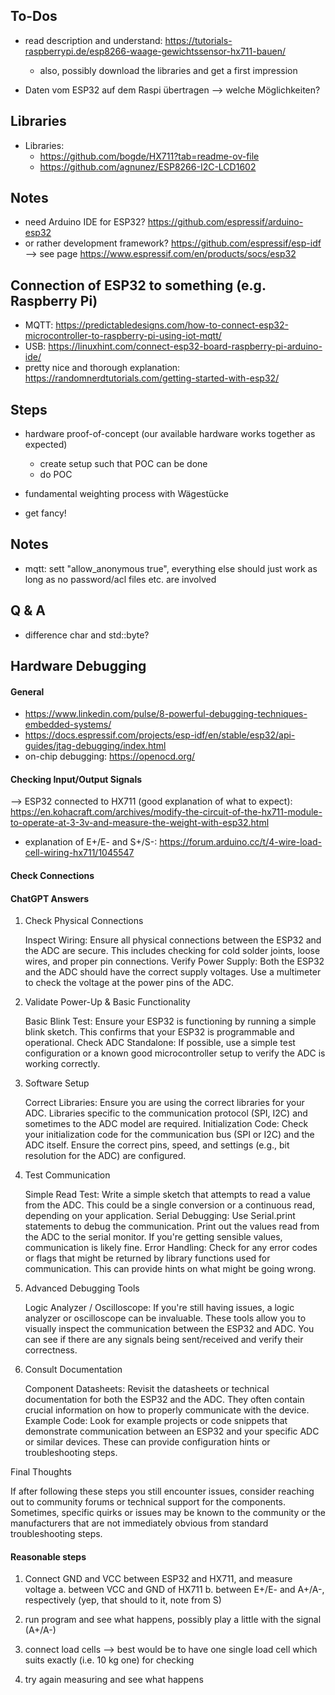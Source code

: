 ## To-Dos

- read description and understand: https://tutorials-raspberrypi.de/esp8266-waage-gewichtssensor-hx711-bauen/
  - also, possibly download the libraries and get a first impression

- Daten vom ESP32 auf dem Raspi übertragen --> welche Möglichkeiten?

## Libraries
- Libraries:
  - https://github.com/bogde/HX711?tab=readme-ov-file
  - https://github.com/agnunez/ESP8266-I2C-LCD1602

## Notes
- need Arduino IDE for ESP32? https://github.com/espressif/arduino-esp32
- or rather development framework? https://github.com/espressif/esp-idf
--> see page https://www.espressif.com/en/products/socs/esp32

## Connection of ESP32 to something (e.g. Raspberry Pi)

- MQTT: https://predictabledesigns.com/how-to-connect-esp32-microcontroller-to-raspberry-pi-using-iot-mqtt/
- USB: https://linuxhint.com/connect-esp32-board-raspberry-pi-arduino-ide/
- pretty nice and thorough explanation: https://randomnerdtutorials.com/getting-started-with-esp32/

## Steps

- hardware proof-of-concept (our available hardware works together as
expected)
  - create setup such that POC can be done
  - do POC

- fundamental weighting process with Wägestücke

- get fancy!

## Notes

- mqtt: sett "allow_anonymous true", everything else should just work as long
as no password/acl files etc. are involved

## Q & A

- difference char and std::byte?

## Hardware Debugging

#### General
- https://www.linkedin.com/pulse/8-powerful-debugging-techniques-embedded-systems/
- https://docs.espressif.com/projects/esp-idf/en/stable/esp32/api-guides/jtag-debugging/index.html
- on-chip debugging: https://openocd.org/

#### Checking Input/Output Signals

--> ESP32 connected to HX711 (good explanation of what to expect):
https://en.kohacraft.com/archives/modify-the-circuit-of-the-hx711-module-to-operate-at-3-3v-and-measure-the-weight-with-esp32.html

- explanation of E+/E- and S+/S-:
https://forum.arduino.cc/t/4-wire-load-cell-wiring-hx711/1045547



#### Check Connections

#### ChatGPT Answers

1. Check Physical Connections

    Inspect Wiring: Ensure all physical connections between the ESP32 and the ADC are secure. This includes checking for cold solder joints, loose wires, and proper pin connections.
    Verify Power Supply: Both the ESP32 and the ADC should have the correct supply voltages. Use a multimeter to check the voltage at the power pins of the ADC.

2. Validate Power-Up & Basic Functionality

    Basic Blink Test: Ensure your ESP32 is functioning by running a simple blink sketch. This confirms that your ESP32 is programmable and operational.
    Check ADC Standalone: If possible, use a simple test configuration or a known good microcontroller setup to verify the ADC is working correctly.

3. Software Setup

    Correct Libraries: Ensure you are using the correct libraries for your ADC. Libraries specific to the communication protocol (SPI, I2C) and sometimes to the ADC model are required.
    Initialization Code: Check your initialization code for the communication bus (SPI or I2C) and the ADC itself. Ensure the correct pins, speed, and settings (e.g., bit resolution for the ADC) are configured.

4. Test Communication

    Simple Read Test: Write a simple sketch that attempts to read a value from the ADC. This could be a single conversion or a continuous read, depending on your application.
    Serial Debugging: Use Serial.print statements to debug the communication. Print out the values read from the ADC to the serial monitor. If you're getting sensible values, communication is likely fine.
    Error Handling: Check for any error codes or flags that might be returned by library functions used for communication. This can provide hints on what might be going wrong.

5. Advanced Debugging Tools

    Logic Analyzer / Oscilloscope: If you're still having issues, a logic analyzer or oscilloscope can be invaluable. These tools allow you to visually inspect the communication between the ESP32 and ADC. You can see if there are any signals being sent/received and verify their correctness.

6. Consult Documentation

    Component Datasheets: Revisit the datasheets or technical documentation for both the ESP32 and the ADC. They often contain crucial information on how to properly communicate with the device.
    Example Code: Look for example projects or code snippets that demonstrate communication between an ESP32 and your specific ADC or similar devices. These can provide configuration hints or troubleshooting steps.

Final Thoughts

If after following these steps you still encounter issues, consider reaching out to community forums or technical support for the components. Sometimes, specific quirks or issues may be known to the community or the manufacturers that are not immediately obvious from standard troubleshooting steps.

#### Reasonable steps

1. Connect GND and VCC between ESP32 and HX711, and measure voltage
  a. between VCC and GND of HX711
  b. between E+/E- and A+/A-, respectively (yep, that should to it, note from S)

2. run program and see what happens, possibly play a little with the
signal (A+/A-)

3. connect load cells
--> best would be to have one single load cell which suits exactly (i.e.
10 kg one) for checking

4. try again measuring and see what happens


